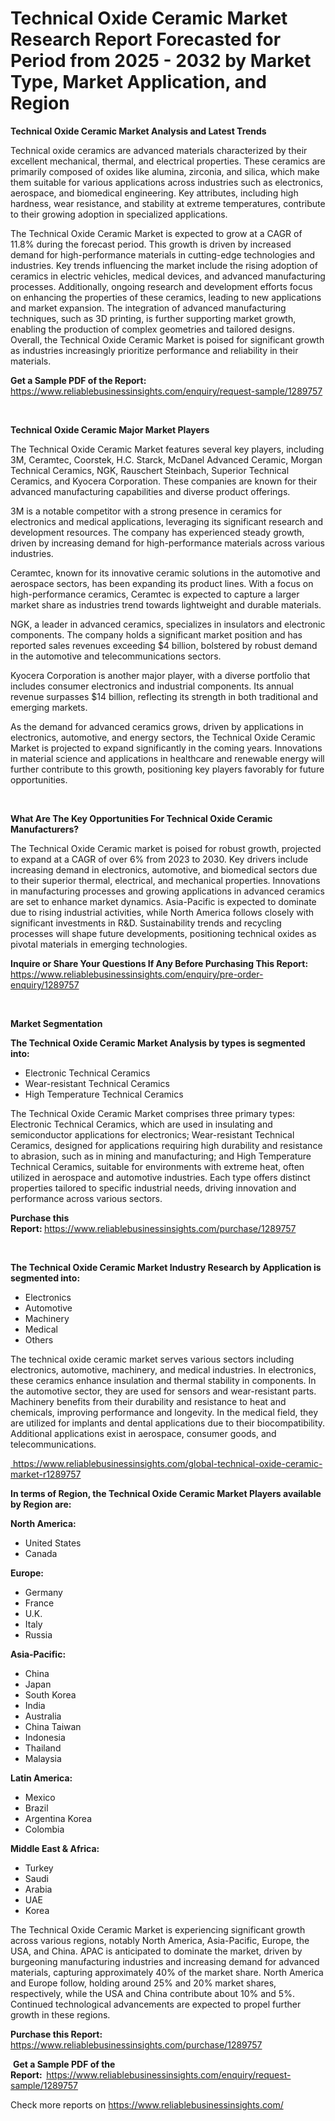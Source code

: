 <p><h1>Technical Oxide Ceramic Market Research Report Forecasted for Period from 2025 -  2032 by Market Type, Market Application, and Region</h1></p><p><strong>Technical Oxide Ceramic Market Analysis and Latest Trends</strong></p>
<p><p>Technical oxide ceramics are advanced materials characterized by their excellent mechanical, thermal, and electrical properties. These ceramics are primarily composed of oxides like alumina, zirconia, and silica, which make them suitable for various applications across industries such as electronics, aerospace, and biomedical engineering. Key attributes, including high hardness, wear resistance, and stability at extreme temperatures, contribute to their growing adoption in specialized applications.</p><p>The Technical Oxide Ceramic Market is expected to grow at a CAGR of 11.8% during the forecast period. This growth is driven by increased demand for high-performance materials in cutting-edge technologies and industries. Key trends influencing the market include the rising adoption of ceramics in electric vehicles, medical devices, and advanced manufacturing processes. Additionally, ongoing research and development efforts focus on enhancing the properties of these ceramics, leading to new applications and market expansion. The integration of advanced manufacturing techniques, such as 3D printing, is further supporting market growth, enabling the production of complex geometries and tailored designs. Overall, the Technical Oxide Ceramic Market is poised for significant growth as industries increasingly prioritize performance and reliability in their materials.</p></p>
<p><strong>Get a Sample PDF of the Report:&nbsp;</strong> <a href="https://www.reliablebusinessinsights.com/enquiry/request-sample/1289757?utm_campaign=113&utm_medium=2&utm_source=Github&utm_content=ia&utm_term=16012025&utm_id=technical-oxide-ceramic">https://www.reliablebusinessinsights.com/enquiry/request-sample/1289757</a></p>
<p>&nbsp;</p>
<p><strong>Technical Oxide Ceramic Major Market Players</strong></p>
<p><p>The Technical Oxide Ceramic Market features several key players, including 3M, Ceramtec, Coorstek, H.C. Starck, McDanel Advanced Ceramic, Morgan Technical Ceramics, NGK, Rauschert Steinbach, Superior Technical Ceramics, and Kyocera Corporation. These companies are known for their advanced manufacturing capabilities and diverse product offerings.</p><p>3M is a notable competitor with a strong presence in ceramics for electronics and medical applications, leveraging its significant research and development resources. The company has experienced steady growth, driven by increasing demand for high-performance materials across various industries.</p><p>Ceramtec, known for its innovative ceramic solutions in the automotive and aerospace sectors, has been expanding its product lines. With a focus on high-performance ceramics, Ceramtec is expected to capture a larger market share as industries trend towards lightweight and durable materials.</p><p>NGK, a leader in advanced ceramics, specializes in insulators and electronic components. The company holds a significant market position and has reported sales revenues exceeding $4 billion, bolstered by robust demand in the automotive and telecommunications sectors.</p><p>Kyocera Corporation is another major player, with a diverse portfolio that includes consumer electronics and industrial components. Its annual revenue surpasses $14 billion, reflecting its strength in both traditional and emerging markets.</p><p>As the demand for advanced ceramics grows, driven by applications in electronics, automotive, and energy sectors, the Technical Oxide Ceramic Market is projected to expand significantly in the coming years. Innovations in material science and applications in healthcare and renewable energy will further contribute to this growth, positioning key players favorably for future opportunities.</p></p>
<p>&nbsp;</p>
<p><strong>What Are The Key Opportunities For Technical Oxide Ceramic Manufacturers?</strong></p>
<p><p>The Technical Oxide Ceramic market is poised for robust growth, projected to expand at a CAGR of over 6% from 2023 to 2030. Key drivers include increasing demand in electronics, automotive, and biomedical sectors due to their superior thermal, electrical, and mechanical properties. Innovations in manufacturing processes and growing applications in advanced ceramics are set to enhance market dynamics. Asia-Pacific is expected to dominate due to rising industrial activities, while North America follows closely with significant investments in R&D. Sustainability trends and recycling processes will shape future developments, positioning technical oxides as pivotal materials in emerging technologies.</p></p>
<p><strong>Inquire or Share Your Questions If Any Before Purchasing This Report:</strong> <a href="https://www.reliablebusinessinsights.com/enquiry/pre-order-enquiry/1289757?utm_campaign=113&utm_medium=2&utm_source=Github&utm_content=ia&utm_term=16012025&utm_id=technical-oxide-ceramic">https://www.reliablebusinessinsights.com/enquiry/pre-order-enquiry/1289757</a></p>
<p>&nbsp;</p>
<p><strong>Market Segmentation</strong></p>
<p><strong>The Technical Oxide Ceramic Market Analysis by types is segmented into:</strong></p>
<p><ul><li>Electronic Technical Ceramics</li><li>Wear-resistant Technical Ceramics</li><li>High Temperature Technical Ceramics</li></ul></p>
<p><p>The Technical Oxide Ceramic Market comprises three primary types: Electronic Technical Ceramics, which are used in insulating and semiconductor applications for electronics; Wear-resistant Technical Ceramics, designed for applications requiring high durability and resistance to abrasion, such as in mining and manufacturing; and High Temperature Technical Ceramics, suitable for environments with extreme heat, often utilized in aerospace and automotive industries. Each type offers distinct properties tailored to specific industrial needs, driving innovation and performance across various sectors.</p></p>
<p><strong>Purchase this Report:&nbsp;</strong><a href="https://www.reliablebusinessinsights.com/purchase/1289757?utm_campaign=113&utm_medium=2&utm_source=Github&utm_content=ia&utm_term=16012025&utm_id=technical-oxide-ceramic">https://www.reliablebusinessinsights.com/purchase/1289757</a></p>
<p>&nbsp;</p>
<p><strong>The Technical Oxide Ceramic Market Industry Research by Application is segmented into:</strong></p>
<p><ul><li>Electronics</li><li>Automotive</li><li>Machinery</li><li>Medical</li><li>Others</li></ul></p>
<p><p>The technical oxide ceramic market serves various sectors including electronics, automotive, machinery, and medical industries. In electronics, these ceramics enhance insulation and thermal stability in components. In the automotive sector, they are used for sensors and wear-resistant parts. Machinery benefits from their durability and resistance to heat and chemicals, improving performance and longevity. In the medical field, they are utilized for implants and dental applications due to their biocompatibility. Additional applications exist in aerospace, consumer goods, and telecommunications.</p></p>
<p><a href="https://www.reliablebusinessinsights.com/global-technical-oxide-ceramic-market-r1289757?utm_campaign=113&utm_medium=2&utm_source=Github&utm_content=ia&utm_term=16012025&utm_id=technical-oxide-ceramic">&nbsp;https://www.reliablebusinessinsights.com/global-technical-oxide-ceramic-market-r1289757</a></p>
<p><strong>In terms of Region, the Technical Oxide Ceramic Market Players available by Region are:</strong></p>
<p>
    <p> <strong> North America: </strong>
        <ul>
            <li>United States</li>
            <li>Canada</li>
        </ul>
        </p> 
    <p> <strong> Europe: </strong>
        <ul>
            <li>Germany</li>
            <li>France</li>
            <li>U.K.</li>
            <li>Italy</li>
            <li>Russia</li>
        </ul>
        </p> 
    <p> <strong> Asia-Pacific: </strong>
        <ul>
            <li>China</li>
            <li>Japan</li>
            <li>South Korea</li>
            <li>India</li>
            <li>Australia</li>
            <li>China Taiwan</li>
            <li>Indonesia</li>
            <li>Thailand</li>
            <li>Malaysia</li>
        </ul>
        </p> 
    <p> <strong> Latin America: </strong>
        <ul>
            <li>Mexico</li>
            <li>Brazil</li>
            <li>Argentina Korea</li>
            <li>Colombia</li>
        </ul>
        </p> 
    <p> <strong> Middle East & Africa: </strong>
        <ul>
            <li>Turkey</li>
            <li>Saudi</li>
            <li>Arabia</li>
            <li>UAE</li>
            <li>Korea</li>
        </ul>
    </p>
    </p>
<p><p>The Technical Oxide Ceramic Market is experiencing significant growth across various regions, notably North America, Asia-Pacific, Europe, the USA, and China. APAC is anticipated to dominate the market, driven by burgeoning manufacturing industries and increasing demand for advanced materials, capturing approximately 40% of the market share. North America and Europe follow, holding around 25% and 20% market shares, respectively, while the USA and China contribute about 10% and 5%. Continued technological advancements are expected to propel further growth in these regions.</p></p>
<p><strong>Purchase this Report: </strong><a href="https://www.reliablebusinessinsights.com/purchase/1289757?utm_campaign=113&utm_medium=2&utm_source=Github&utm_content=ia&utm_term=16012025&utm_id=technical-oxide-ceramic">https://www.reliablebusinessinsights.com/purchase/1289757</a></p>
<p>&nbsp;<strong>Get a Sample PDF of the Report:&nbsp;&nbsp;</strong><a href="https://www.reliablebusinessinsights.com/enquiry/request-sample/1289757?utm_campaign=113&utm_medium=2&utm_source=Github&utm_content=ia&utm_term=16012025&utm_id=technical-oxide-ceramic">https://www.reliablebusinessinsights.com/enquiry/request-sample/1289757</a></p>
<p><strong></strong></p>
<p>Check more reports on <a href="https://www.reliablebusinessinsights.com/?utm_campaign=113&utm_medium=2&utm_source=Github&utm_content=ia&utm_term=16012025&utm_id=technical-oxide-ceramic">https://www.reliablebusinessinsights.com/</a></p>